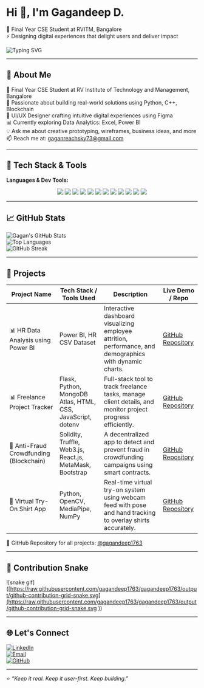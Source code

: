 # Hi 👋, I'm Gagandeep D.
🚀 Final Year CSE Student at RVITM, Bangalore  
⚡ Designing digital experiences that delight users and deliver impact

![Typing SVG](https://readme-typing-svg.demolab.com?font=Fira+Code&weight=500&pause=1000&color=F75C7E&width=700&lines=UI%2FUX+Designer+%7C+Final+Year+CSE+Student;Building+projects+in+Python%2C+C%2B%2B%2C+Blockchain;Creating+Designs+in+Figma)

---

## 🧠 About Me
🚀 Final Year CSE Student at RV Institute of Technology and Management, Bangalore  
🎯 Passionate about building real-world solutions using Python, C++, Blockchain  
🎨 UI/UX Designer crafting intuitive digital experiences using Figma  
📊 Currently exploring Data Analytics: Excel, Power BI  
💡 Ask me about creative prototyping, wireframes, business ideas, and more  
📫 Reach me at: gaganreachsky73@gmail.com

---

## 🔧 Tech Stack & Tools

**Languages & Dev Tools:**  
<p align="center">
  <img src="https://img.shields.io/badge/Python-3776AB?style=for-the-badge&logo=python&logoColor=white" />
  <img src="https://img.shields.io/badge/C%2B%2B-00599C?style=for-the-badge&logo=c%2B%2B&logoColor=white" />
  <img src="https://img.shields.io/badge/JavaScript-F7DF1E?style=for-the-badge&logo=javascript&logoColor=black" />
  <img src="https://img.shields.io/badge/HTML5-E34F26?style=for-the-badge&logo=html5&logoColor=white" />
  <img src="https://img.shields.io/badge/CSS3-1572B6?style=for-the-badge&logo=css3&logoColor=white" />
  <img src="https://img.shields.io/badge/React-20232A?style=for-the-badge&logo=react&logoColor=61DAFB" />
  <img src="https://img.shields.io/badge/MongoDB-4EA94B?style=for-the-badge&logo=mongodb&logoColor=white" />
  <img src="https://img.shields.io/badge/Power%20BI-F2C811?style=for-the-badge&logo=powerbi&logoColor=black" />
  <img src="https://img.shields.io/badge/Figma-F24E1E?style=for-the-badge&logo=figma&logoColor=white" />
  <img src="https://img.shields.io/badge/Truffle-3E2F2F?style=for-the-badge&logo=truffle&logoColor=white" />
  <img src="https://img.shields.io/badge/Solidity-363636?style=for-the-badge&logo=solidity&logoColor=white" />
  <img src="https://img.shields.io/badge/Web3.js-F16822?style=for-the-badge&logo=web3dotjs&logoColor=white" />
</p>


---
## 📈 GitHub Stats

![Gagan's GitHub Stats](https://github-readme-stats.vercel.app/api?username=gagandeep1763&show_icons=true&theme=radical&hide_border=true)  
![Top Languages](https://github-readme-stats.vercel.app/api/top-langs/?username=gagandeep1763&layout=compact&theme=radical&hide_border=true)  
![GitHub Streak](https://streak-stats.demolab.com?user=gagandeep1763&theme=radical&hide_border=true)

---

## 🚀 Projects

| Project Name                           | Tech Stack / Tools Used                                           | Description                                                                                                      | Live Demo / Repo                                                                                     |
|---------------------------------------|------------------------------------------------------------------|------------------------------------------------------------------------------------------------------------------|--------------------------------------------------------------------------------------------------------|
| 📊 HR Data Analysis using Power BI     | Power BI, HR CSV Dataset                                         | Interactive dashboard visualizing employee attrition, performance, and demographics with dynamic charts.       | [GitHub Repository](https://github.com/gagandeep1763/HR-Data-Analysis-using-PowerBI)                  |
| 📊 Freelance Project Tracker           | Flask, Python, MongoDB Atlas, HTML, CSS, JavaScript, dotenv      | Full-stack tool to track freelance tasks, manage client details, and monitor project progress efficiently.      | [GitHub Repository](https://github.com/gagandeep1763/Freelance-Project-Tracker)                       |
| 🔐 Anti-Fraud Crowdfunding (Blockchain)| Solidity, Truffle, Web3.js, React.js, MetaMask, Bootstrap        | A decentralized app to detect and prevent fraud in crowdfunding campaigns using smart contracts.               | [GitHub Repository](https://github.com/gagandeep1763/Antifraud-and-Secure-funding-using-blockchain)  |
| 👕 Virtual Try-On Shirt App            | Python, OpenCV, MediaPipe, NumPy                                 | Real-time virtual try-on system using webcam feed with pose and hand tracking to overlay shirts accurately.     | [GitHub Repository](https://github.com/gagandeep1763/Virtual-Try-on-Shirts)                           |


🔗 GitHub Repository for all projects: [@gagandeep1763](https://github.com/gagandeep1763?tab=repositories)

---

## 🐍 Contribution Snake

![snake gif]([https://raw.githubusercontent.com/gagandeep1763/gagandeep1763/output/github-contribution-grid-snake.svg](https://raw.githubusercontent.com/gagandeep1763/gagandeep1763/output/github-contribution-grid-snake.svg
))

---

## 🌐 Let's Connect

[![LinkedIn](https://img.shields.io/badge/LinkedIn-blue?style=for-the-badge&logo=linkedin&logoColor=white)](https://www.linkedin.com/in/gagandeep-d/)  
[![Email](https://img.shields.io/badge/Email-gaganreachsky73%40gmail.com-EA4335?style=for-the-badge&logo=gmail&logoColor=white)](mailto:gaganreachsky73@gmail.com)  
[![GitHub](https://img.shields.io/badge/GitHub-100000?style=for-the-badge&logo=github&logoColor=white)](https://github.com/gagandeep1763)

---

⭐ *“Keep it real. Keep it user-first. Keep building.”*
